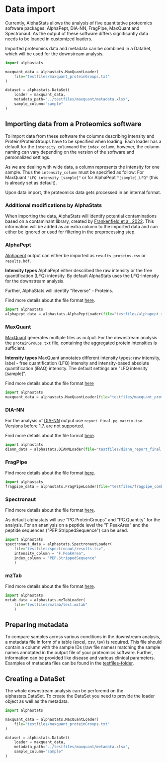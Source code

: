 # Data import


Currently, AlphaStats allows the analysis of five quantitative proteomics software packages: AlphaPept, DIA-NN, FragPipe, MaxQuant and Spectronaut. As the output of these software differs significantly data needs to be loaded in customized loaders.

Imported proteomics data and metadata can be combined in a DataSet, which will be used for the downstream analysis.

```python
import alphastats

maxquant_data = alphastats.MaxQuantLoader(
    file="testfiles/maxquant_proteinGroups.txt"
)

dataset = alphastats.DataSet(
    loader = maxquant_data,
    metadata_path="../testfiles/maxquant/metadata.xlsx",
    sample_column="sample"
)
```


## Importing data from a Proteomics software
To import data from these software the columns describing intensity and Protein/ProteinGroups have to be specified when loading. Each loader has a default for the `intensity_column`and the `index_column`, however, the column naming can vary depending on the version of the software and personalized settings.

As we are dealing with wide data, a column represents the intensity for one sample. Thus the `intensity_column` must be specified as follow: For MaxQuant `"LFQ intensity [sample]"` or for AlphaPept `"[sample]_LFQ"` (this is already set as default).

Upon data import, the proteomics data gets processed in an internal format.

### Additional modifications by AlphaStats

When importing the data, AlphaStats will identify potential contaminations based on a contaminant library, created by [Frankenfield et al. 2022](https://www.biorxiv.org/content/10.1101/2022.04.27.489766v2.full). This information will be added as an extra column to the imported data and can either be ignored or used for filtering in the preprocessing step.


### AlphaPept
[Alphapept](https://github.com/MannLabs/alphapept) output can either be imported as `results_proteins.csv` or `results.hdf`.

**Intensity types**
AlphaPept either described the raw intensity or the free quantification (LFQ) intensity. By default AlphaStats uses the LFQ-Intensity for the downstream analysis.

Further, AlphaStats will identify "Reverse" - Proteins.

Find more details about the file format [here](https://mannlabs.github.io/alphapept/file_formats.html).

```python
import alphastats
alphapept_data = alphastats.AlphaPeptLoader(file="testfiles/alphapept_results_proteins.csv")
```

### MaxQuant
[MaxQuant](https://www.maxquant.org/) generates multiple files as output. For the downstream analysis the `proteinGroups.txt` file, containing the aggregated protein intensities is sufficient.

**Intensity types**
MaxQuant annotates different intensity types: raw intensity, label - free quantification (LFQ) intensity and intensity-based absolute quantification (iBAQ) intensity. The default settings are "LFQ intensity [sample]".

Find more details about the file format [here](http://www.coxdocs.org/doku.php?id=maxquant:table:proteingrouptable)

```python
import alphastats
maxquant_data = alphastats.MaxQuantLoader(file="testfiles/maxquant_proteinGroups.txt")
```

### DIA-NN
For the analysis of [DIA-NN](https://github.com/vdemichev/DiaNN) output use `report_final.pg_matrix.tsv`. Versions before 1.7. are not supported.


Find more details about the file format [here](https://github.com/vdemichev/DiaNN#output).

```python
import alphastats
diann_data = alphastats.DIANNLoader(file="testfiles/diann_report_final.pg_matrix.tsv")
```

### FragPipe

Find more details about the file format [here](https://fragpipe.nesvilab.org/docs/tutorial_fragpipe_outputs.html#combined_proteintsv).

```python
import alphastats
fragpipe_data = alphastats.FragPipeLoader(file="testfiles/fragpipe_combined_proteins.tsv")
```

### Spectronaut

Find more details about the file format [here](https://biognosys.com/content/uploads/2022/12/Spectronaut17_UserManual.pdf).


As default alphastats will use "PG.ProteinGroups" and "PG.Quantity" for the analysis. For an ananlysis on a peptide level the "F.PeakArea" and the peptide sequences ("PEP.StrippedSequence") can be used.

```python
import alphastats
spectronaut_data = alphastats.SpectronautLoader(
    file="testfiles/spectronaut/results.tsv",
    intensity_column = "F.PeakArea",
    index_column = "PEP.StrippedSequence"
    )
```

### mzTab

Find more details about the file format [here](https://www.psidev.info/mztab).

```python
import alphastats
mztab_data = alphastats.mzTabLoader(
    file="testfiles/mztab/test.mztab"
    )
```


## Preparing metadata

To compare samples across various conditions in the downstream analysis, a metadata file in form of a table (excel, csv, tsv) is required. This file should contain a column with the sample IDs (raw file names) matching the sample names annotated in the output file of your proteomics software. Further, information can be provided like disease and various clinical parameters. Examples of metadata files can be found in the [testfiles-folder](https://github.com/MannLabs/alphastats/tree/main/testfiles).


## Creating a DataSet

The whole downstream analysis can be perforemd on the alphastats.DataSet. To create the DataSet you need to provide the loader object as well as the metadata.

```python
import alphastats

maxquant_data = alphastats.MaxQuantLoader(
    file="testfiles/maxquant_proteinGroups.txt"
)

dataset = alphastats.DataSet(
    loader = maxquant_data,
    metadata_path="../testfiles/maxquant/metadata.xlsx",
    sample_column="sample"
)
```
